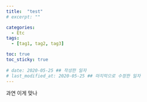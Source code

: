 ```yaml
---
title:  "test"
# excerpt: ""

categories:
  - Etc
tags:
  - [tag1, tag2, tag3]

toc: true
toc_sticky: true
 
# date: 2020-05-25 ## 작성한 일자
# last_modified_at: 2020-05-25 ## 마지막으로 수정한 일자
---
```

과연 이게 맞나